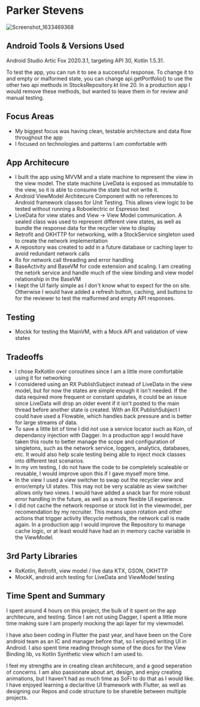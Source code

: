# Parker Stevens
![Screenshot_1633469368](https://user-images.githubusercontent.com/3935227/136105360-f83ea005-60ad-4535-8096-9eaf25f34da6.png)

## Android Tools & Versions Used
Android Studio Artic Fox 2020.3.1, targeting API 30, Kotlin 1.5.31. 

To test the app, you can run it to see a successful response. To change it to and empty or malformed state, you can change api.getPortfolio() to use the other two api methods in StocksRepository.kt line 20. In a production app I would remove these methods, but wanted to leave them in for review and manual testing.

## Focus Areas
* My biggest focus was having clean, testable architecture and data flow throughout the app
* I focused on technologies and patterns I am comfortable with

## App Architecure
* I built the app using MVVM and a state machine to represent the view in the view model. The state machine LiveData is exposed as immutable to the view, so it is able to consume the state but not write it.
* Android ViewModel Architecure Component with no references to Android framework classes for Unit Testing. This allows view logic to be tested without running a Roboelectric or Espresso test
* LiveData for view states and View -> View Model communication. A sealed class was used to represent different view states, as well as bundle the response data for the recycler view to display
* Retrofit and OKHTTP for networking, with a StockService singleton used to create the network implementation
* A repository was created to add in a future database or caching layer to avoid redundant network calls
* Rx for network call threading and error handling
* BaseActivity and BaseVM for code extension and scaling. I am creating the netork service and handle much of the view binding and view model relationship in the BaseVM
* I kept the UI fairly simple as I don't know what to expect for the on site. Otherwise I would have added a refresh button, caching, and buttons to for the reviewer to test the malformed and empty API responses.

## Testing
* Mockk for testing the MainVM, with a Mock API and validation of view states

## Tradeoffs
* I chose RxKotlin over coroutines since I am a little more comfortable using it for networking
* I considered using an RX PublishSubject instead of LiveData in the view model, but for now the states are simple enough it isn't needed. If the data required more frequent or constant updates, it could be an issue since LiveData will drop an older event if it isn't posted to the main thread before another state is created. With an RX PublishSubject I could have used a Flowable, which handles back pressure and is better for large streams of data.
* To save a little bit of time I did not use a service locator such as Koin, of dependancy injection with Dagger. In a production app I would have taken this route to better manage the scope and configuration of singletons, such as the network service, loggers, analytics, databases, etc. It would also help scale testing being able to inject mock classes into different test scenarios.
* In my vm testing, I do not have the code to be completely scaleable or reusable, I would improve upon this if I gave myself more time.
* In the view I used a view switcher to swap out the recycler view and error/empty UI states. This may not be very scalable as view switcher allows only two views. I would have added a snack bar for more robust error handling in the future, as well as a more flexible UI experience.
* I did not cache the network response or stock list in the viewmodel, per recomendation by my recruiter. This means upon rotation and other actions that trigger activity lifecycle methods, the network call is made again. In a production app I would improve the Repository to manage cache logic, or at least would have had an in memory cache variable in the ViewModel.


## 3rd Party Libraries
* RxKotlin, Retrofit, view model / live data KTX, GSON, OKHTTP 
* MockK, android arch testing for LiveData and ViewModel testing

## Time Spent and Summary
I spent around 4 hours on this project, the bulk of it spent on the app architecure, and testing. Since I am not using Dagger, I spent a little more time making sure I am properly mocking the api layer for my viewmodel. 

I have also been coding in Flutter the past year, and have been on the Core android team as an IC and manager before that, so I enjoyed writing UI in Android. I also spent time reading through some of the docs for the View Binding lib, vs Kotlin Synthetic view which I am used to.

I feel my strengths are in creating clean architecure, and a good seperation of concerns. I am also passionate about art, design, and enjoy creating animations, but I haven't had as much time as SoFi to do that as I would like. I have enjoyed learning a declaritive UI framework with Flutter, as well as designing our Repos and code structure to be shareble between multiple projects.
